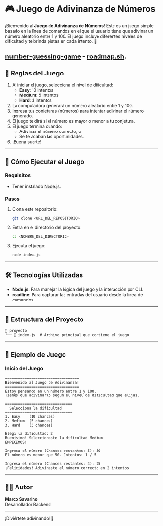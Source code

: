 
# 🎮 Juego de Adivinanza de Números

¡Bienvenido al **Juego de Adivinanza de Números**! Este es un juego simple basado en la línea de comandos en el que el usuario tiene que adivinar un número aleatorio entre 1 y 100. El juego incluye diferentes niveles de dificultad y te brinda pistas en cada intento. 🚀

[number-guessing-game](https://roadmap.sh/projects/number-guessing-game) - [roadmap.sh](roadmap.sh).
---

## 📝 Reglas del Juego

1. Al iniciar el juego, selecciona el nivel de dificultad:
   - **Easy**: 10 intentos
   - **Medium**: 5 intentos
   - **Hard**: 3 intentos
2. La computadora generará un número aleatorio entre 1 y 100.
3. Ingresa tus conjeturas (números) para intentar adivinar el número generado.
4. El juego te dirá si el número es mayor o menor a tu conjetura.
5. El juego termina cuando:
   - Adivinas el número correcto, o
   - Se te acaban las oportunidades.
6. ¡Buena suerte!

---

## 🚀 Cómo Ejecutar el Juego

### **Requisitos**
- Tener instalado [Node.js](https://nodejs.org).

### **Pasos**
1. Clona este repositorio:
   ```bash
   git clone <URL_DEL_REPOSITORIO>
   ```
2. Entra en el directorio del proyecto:
   ```bash
   cd <NOMBRE_DEL_DIRECTORIO>
   ```
3. Ejecuta el juego:
   ```bash
   node index.js
   ```

---

## 🛠️ Tecnologías Utilizadas

- **Node.js**: Para manejar la lógica del juego y la interacción por CLI.
- **readline**: Para capturar las entradas del usuario desde la línea de comandos.

---

## 📂 Estructura del Proyecto

```
📁 proyecto
└── 📄 index.js  # Archivo principal que contiene el juego
```

---

## 🧪 Ejemplo de Juego

### **Inicio del Juego**
```plaintext
==================================
Bienvenido al Juego de Adivinanza!
==================================
Estoy pensando en un número entre 1 y 100.
Tienes que adivinarlo según el nivel de dificultad que elijas.

===============================
  Selecciona la dificultad
===============================
1. Easy    (10 chances)
2. Medium  (5 chances)
3. Hard    (3 chances)

Elegi la dificultad: 2
Buenisimo! Seleccionaste la dificultad Medium
EMPECEMOS!

Ingresa el número (Chances restantes: 5): 50
El número es menor que 50. Intentos: 1 / 5

Ingresa el número (Chances restantes: 4): 25
¡Felicidades! Adivinaste el número correcto en 2 intentos.
```

---

## 👨‍💻 Autor

**Marco Savarino**  
Desarrollador Backend

---

¡Diviértete adivinando! 🎉

